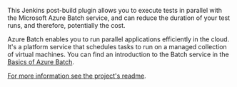   

This Jenkins post-build plugin allows you to execute tests in parallel
with the Microsoft Azure Batch service, and can reduce the duration of
your test runs, and therefore, potentially the cost.

Azure Batch enables you to run parallel applications efficiently in the
cloud. It's a platform service that schedules tasks to run on a managed
collection of virtual machines. You can find an introduction to the
Batch service in the [Basics of Azure
Batch](https://azure.microsoft.com/documentation/articles/batch-technical-overview/).

[For more information see the project's
readme](https://github.com/jenkinsci/azure-batch-parallel-plugin).
